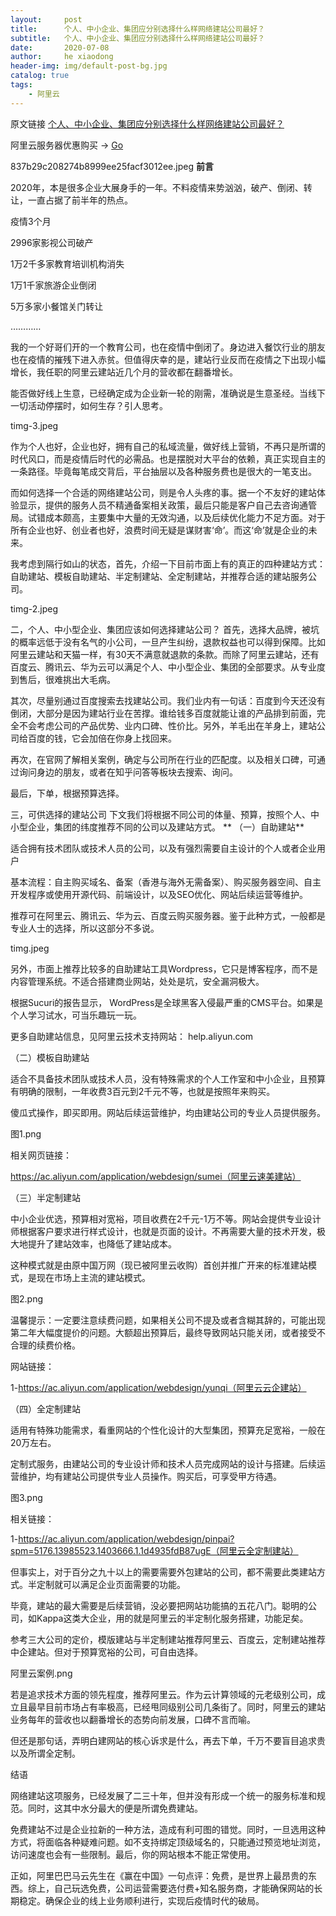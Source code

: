 ```yaml
---
layout:     post
title:      个人、中小企业、集团应分别选择什么样网络建站公司最好？
subtitle:   个人、中小企业、集团应分别选择什么样网络建站公司最好？
date:       2020-07-08
author:     he xiaodong
header-img: img/default-post-bg.jpg
catalog: true
tags:
    - 阿里云
---
```


原文链接 [个人、中小企业、集团应分别选择什么样网络建站公司最好？](https://developer.aliyun.com/article/766357?spm=a2c6h.13262185.0.0.1722464aBtOyW8)

阿里云服务器优惠购买 -> [Go](https://www.aliyun.com/minisite/goods?userCode=0amqgcs9)

837b29c208274b8999ee25facf3012ee.jpeg
**前言**

2020年，本是很多企业大展身手的一年。不料疫情来势汹汹，破产、倒闭、转让，一直占据了前半年的热点。

疫情3个月

2996家影视公司破产

1万2千多家教育培训机构消失

1万1千家旅游企业倒闭

5万多家小餐馆关门转让

…………

我的一个好哥们开的一个教育公司，也在疫情中倒闭了。身边进入餐饮行业的朋友也在疫情的摧残下进入赤贫。但值得庆幸的是，建站行业反而在疫情之下出现小幅增长，我任职的阿里云建站近几个月的营收都在翻番增长。

能否做好线上生意，已经确定成为企业新一轮的刚需，准确说是生意圣经。当线下一切活动停摆时，如何生存？引人思考。

timg-3.jpeg

作为个人也好，企业也好，拥有自己的私域流量，做好线上营销，不再只是所谓的时代风口，而是疫情后时代的必需品。也是摆脱对大平台的依赖，真正实现自主的一条路径。毕竟每笔成交背后，平台抽层以及各种服务费也是很大的一笔支出。

而如何选择一个合适的网络建站公司，则是令人头疼的事。据一个不友好的建站体验显示，提供的服务人员不精通备案相关政策，最后只能是客户自己去咨询通管局。试错成本颇高，主要集中大量的无效沟通，以及后续优化能力不足方面。对于所有企业也好、创业者也好，浪费时间无疑是谋财害‘命’。而这‘命’就是企业的未来。

我考虑到隔行如山的状态，首先，介绍一下目前市面上有的真正的四种建站方式：自助建站、模板自助建站、半定制建站、全定制建站，并推荐合适的建站服务公司。

timg-2.jpeg

二，个人、中小型企业、集团应该如何选择建站公司？
首先，选择大品牌，被坑的概率远低于没有名气的小公司，一旦产生纠纷，退款权益也可以得到保障。比如阿里云建站和天猫一样，有30天不满意就退款的条款。而除了阿里云建站，还有百度云、腾讯云、华为云可以满足个人、中小型企业、集团的全部要求。从专业度到售后，很难挑出大毛病。

其次，尽量别通过百度搜索去找建站公司。我们业内有一句话：百度到今天还没有倒闭，大部分是因为建站行业在苦撑。谁给钱多百度就能让谁的产品排到前面，完全不会考虑公司的产品优势、业内口碑、性价比。另外，羊毛出在羊身上，建站公司给百度的钱，它会加倍在你身上找回来。

再次，在官网了解相关案例，确定与公司所在行业的匹配度。以及相关口碑，可通过询问身边的朋友，或者在知乎问答等板块去搜索、询问。

最后，下单，根据预算选择。

三，可供选择的建站公司
下文我们将根据不同公司的体量、预算，按照个人、中小型企业，集团的纬度推荐不同的公司以及建站方式。
**
（一）自助建站**

适合拥有技术团队或技术人员的公司，以及有强烈需要自主设计的个人或者企业用户

基本流程：自主购买域名、备案（香港与海外无需备案）、购买服务器空间、自主开发程序或使用开源代码、前端设计，以及SEO优化、网站后续运营等维护。

推荐可在阿里云、腾讯云、华为云、百度云购买服务器。鉴于此种方式，一般都是专业人士的选择，所以这部分不多说。

timg.jpeg

另外，市面上推荐比较多的自助建站工具Wordpress，它只是博客程序，而不是内容管理系统。不适合搭建商业网站，处处是坑，安全漏洞极大。

根据Sucuri的报告显示， WordPress是全球黑客入侵最严重的CMS平台。如果是个人学习试水，可当乐趣玩一玩。

更多自助建站信息，见阿里云技术支持网站：
help.aliyun.com

（二）模板自助建站

适合不具备技术团队或技术人员，没有特殊需求的个人工作室和中小企业，且预算有明确的限制，一年收费3百元到2千元不等，也就是按照年来购买。

傻瓜式操作，即买即用。网站后续运营维护，均由建站公司的专业人员提供服务。

图1.png

相关网页链接：

https://ac.aliyun.com/application/webdesign/sumei（阿里云速美建站）

（三）半定制建站

中小企业优选，预算相对宽裕，项目收费在2千元-1万不等。网站会提供专业设计师根据客户要求进行样式设计，也就是页面的设计。不再需要大量的技术开发，极大地提升了建站效率，也降低了建站成本。

这种模式就是由原中国万网（现已被阿里云收购）首创并推广开来的标准建站模式，是现在市场上主流的建站模式。

图2.png

温馨提示：一定要注意续费问题，如果相关公司不提及或者含糊其辞的，可能出现第二年大幅度提价的问题。大额超出预算后，最终导致网站只能关闭，或者接受不合理的续费价格。

网站链接：

1-https://ac.aliyun.com/application/webdesign/yunqi（阿里云云企建站）

（四）全定制建站

适用有特殊功能需求，看重网站的个性化设计的大型集团，预算充足宽裕，一般在20万左右。

定制式服务，由建站公司的专业设计师和技术人员完成网站的设计与搭建。后续运营维护，均有建站公司提供专业人员操作。购买后，可享受甲方待遇。

图3.png

相关链接：

1-https://ac.aliyun.com/application/webdesign/pinpai?spm=5176.13985523.1403666.1.1d4935fdB87ugE（阿里云全定制建站）

但事实上，对于百分之九十以上的需要需要外包建站的公司，都不需要此类建站方式。半定制就可以满足企业页面需要的功能。

毕竟，建站的最大需要是后续营销，没必要把网站功能搞的五花八门。聪明的公司，如Kappa这类大企业，用的就是阿里云的半定制化服务搭建，功能足矣。

参考三大公司的定价，模版建站与半定制建站推荐阿里云、百度云，定制建站推荐中企建站。但对于预算宽裕的公司，可自由选择。

阿里云案例.png

若是追求技术方面的领先程度，推荐阿里云。作为云计算领域的元老级别公司，成立且最早目前市场占有率极高，已经甩同级别公司几条街了。同时，阿里云的建站业务每年的营收也以翻番增长的态势向前发展，口碑不言而喻。

但还是那句话，弄明白建网站的核心诉求是什么，再去下单，千万不要盲目追求贵以及所谓全定制。

结语

网络建站这项服务，已经发展了二三十年，但并没有形成一个统一的服务标准和规范。同时，这其中水分最大的便是所谓免费建站。

免费建站不过是企业拉新的一种方法，造成有利可图的错觉。同时，一旦选用这种方式，将面临各种疑难问题。如不支持绑定顶级域名的，只能通过预览地址浏览，访问速度也会有一些限制。最后，你的网站根本不能正常使用。

正如，阿里巴巴马云先生在《赢在中国》一句点评：免费，是世界上最昂贵的东西。综上，自己玩选免费，公司运营需要选付费+知名服务商，才能确保网站的长期稳定。确保企业的线上业务顺利进行，实现后疫情时代的破局。